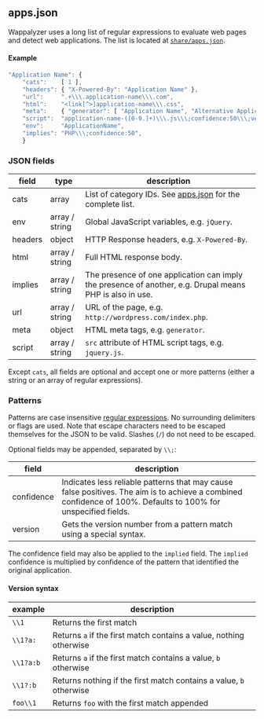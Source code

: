 ## apps.json

Wappalyzer uses a long list of regular expressions to evaluate web pages and detect web applications. The list is located at [`share/apps.json`](https://github.com/ElbertF/Wappalyzer/blob/master/share/apps.json).

#### Example

```javascript
"Application Name": { 
	"cats":    [ 1 ], 
	"headers": { "X-Powered-By": "Application Name" },
	"url":     ".+\\\.application-name\\\.com",
	"html":    "<link[^>]application-name\\\.css", 
	"meta":    { "generator": [ "Application Name", "Alternative Application Name" ] },
	"script":  "application-name-([0-9.]+)\\\.js\\\;confidence:50\\\;version:\\\\1",
	"env":     "ApplicationName",
	"implies": "PHP\\\;confidence:50",
	}
```

### JSON fields

field      | type   | description
-----------|--------|------------
cats       | array          | List of category IDs. See [apps.json](https://github.com/ElbertF/Wappalyzer/blob/master/share/apps.json) for the complete list.
env        | array / string | Global JavaScript variables, e.g. `jQuery`.
headers    | object         | HTTP Response headers, e.g. `X-Powered-By`.
html       | array / string | Full HTML response body.
implies    | array / string | The presence of one application can imply the presence of another, e.g. Drupal means PHP is also in use.
url        | array / string | URL of the page, e.g. `http://wordpress.com/index.php`.
meta       | object         | HTML meta tags, e.g. `generator`.
script     | array / string | `src` attribute of HTML script tags, e.g. `jquery.js`.

Except `cats`, all fields are optional and accept one or more patterns (either a string or an array of regular expressions).

### Patterns

Patterns are case insensitive [regular expressions](https://developer.mozilla.org/en-US/docs/JavaScript/Guide/Regular_Expressions). No surrounding delimiters or flags are used. Note that escape characters need to be escaped themselves for the JSON to be valid. Slashes (`/`) do not need to be escaped.

Optional fields may be appended, separated by `\\;`:

field      | description
-----------|------------
confidence | Indicates less reliable patterns that may cause false positives. The aim is to achieve a combined confidence of 100%. Defaults to 100% for unspecified fields.
version    | Gets the version number from a pattern match using a special syntax.

The confidence field may also be applied to the `implied` field. The `implied` confidence is multiplied by confidence of the pattern that identified the original application.

#### Version syntax

example    | description
-----------|------------
`\\1`      | Returns the first match
`\\1?a:`   | Returns `a` if the first match contains a value, nothing otherwise
`\\1?a:b`  | Returns `a` if the first match contains a value, `b` otherwise
`\\1?:b`   | Returns nothing if the first match contains a value, `b` otherwise
`foo\\1`   | Returns `foo` with the first match appended